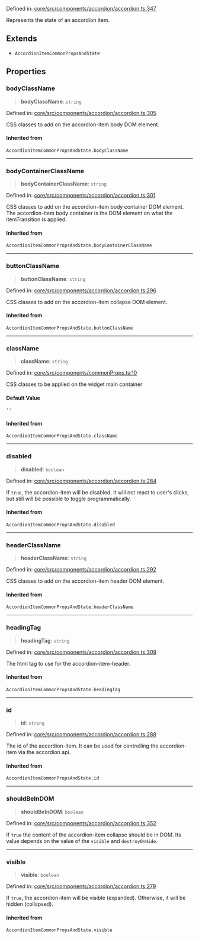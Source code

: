Defined in: [core/src/components/accordion/accordion.ts:347](https://github.com/AmadeusITGroup/AgnosUI/blob/3542b0f4cd8b8a9bd4b41ffc106d116716db6170/core/src/components/accordion/accordion.ts#L347)

Represents the state of an accordion item.

## Extends

- `AccordionItemCommonPropsAndState`

## Properties

### bodyClassName

> **bodyClassName**: `string`

Defined in: [core/src/components/accordion/accordion.ts:305](https://github.com/AmadeusITGroup/AgnosUI/blob/3542b0f4cd8b8a9bd4b41ffc106d116716db6170/core/src/components/accordion/accordion.ts#L305)

CSS classes to add on the accordion-item body DOM element.

#### Inherited from

`AccordionItemCommonPropsAndState.bodyClassName`

***

### bodyContainerClassName

> **bodyContainerClassName**: `string`

Defined in: [core/src/components/accordion/accordion.ts:301](https://github.com/AmadeusITGroup/AgnosUI/blob/3542b0f4cd8b8a9bd4b41ffc106d116716db6170/core/src/components/accordion/accordion.ts#L301)

CSS classes to add on the accordion-item body container DOM element.
The accordion-item body container is the DOM element on what the itemTransition is applied.

#### Inherited from

`AccordionItemCommonPropsAndState.bodyContainerClassName`

***

### buttonClassName

> **buttonClassName**: `string`

Defined in: [core/src/components/accordion/accordion.ts:296](https://github.com/AmadeusITGroup/AgnosUI/blob/3542b0f4cd8b8a9bd4b41ffc106d116716db6170/core/src/components/accordion/accordion.ts#L296)

CSS classes to add on the accordion-item collapse DOM element.

#### Inherited from

`AccordionItemCommonPropsAndState.buttonClassName`

***

### className

> **className**: `string`

Defined in: [core/src/components/commonProps.ts:10](https://github.com/AmadeusITGroup/AgnosUI/blob/3542b0f4cd8b8a9bd4b41ffc106d116716db6170/core/src/components/commonProps.ts#L10)

CSS classes to be applied on the widget main container

#### Default Value

`''`

#### Inherited from

`AccordionItemCommonPropsAndState.className`

***

### disabled

> **disabled**: `boolean`

Defined in: [core/src/components/accordion/accordion.ts:284](https://github.com/AmadeusITGroup/AgnosUI/blob/3542b0f4cd8b8a9bd4b41ffc106d116716db6170/core/src/components/accordion/accordion.ts#L284)

If `true`, the accordion-item will be disabled.
It will not react to user's clicks, but still will be possible to toggle programmatically.

#### Inherited from

`AccordionItemCommonPropsAndState.disabled`

***

### headerClassName

> **headerClassName**: `string`

Defined in: [core/src/components/accordion/accordion.ts:292](https://github.com/AmadeusITGroup/AgnosUI/blob/3542b0f4cd8b8a9bd4b41ffc106d116716db6170/core/src/components/accordion/accordion.ts#L292)

CSS classes to add on the accordion-item header DOM element.

#### Inherited from

`AccordionItemCommonPropsAndState.headerClassName`

***

### headingTag

> **headingTag**: `string`

Defined in: [core/src/components/accordion/accordion.ts:309](https://github.com/AmadeusITGroup/AgnosUI/blob/3542b0f4cd8b8a9bd4b41ffc106d116716db6170/core/src/components/accordion/accordion.ts#L309)

The html tag to use for the accordion-item-header.

#### Inherited from

`AccordionItemCommonPropsAndState.headingTag`

***

### id

> **id**: `string`

Defined in: [core/src/components/accordion/accordion.ts:288](https://github.com/AmadeusITGroup/AgnosUI/blob/3542b0f4cd8b8a9bd4b41ffc106d116716db6170/core/src/components/accordion/accordion.ts#L288)

The id of the accordion-item. It can be used for controlling the accordion-item via the accordion api.

#### Inherited from

`AccordionItemCommonPropsAndState.id`

***

### shouldBeInDOM

> **shouldBeInDOM**: `boolean`

Defined in: [core/src/components/accordion/accordion.ts:352](https://github.com/AmadeusITGroup/AgnosUI/blob/3542b0f4cd8b8a9bd4b41ffc106d116716db6170/core/src/components/accordion/accordion.ts#L352)

If `true` the content of the accordion-item collapse should be in DOM. Its value depends on the
value of the `visible` and `destroyOnHide`.

***

### visible

> **visible**: `boolean`

Defined in: [core/src/components/accordion/accordion.ts:279](https://github.com/AmadeusITGroup/AgnosUI/blob/3542b0f4cd8b8a9bd4b41ffc106d116716db6170/core/src/components/accordion/accordion.ts#L279)

If `true`, the accordion-item will be visible (expanded). Otherwise, it will be hidden (collapsed).

#### Inherited from

`AccordionItemCommonPropsAndState.visible`

